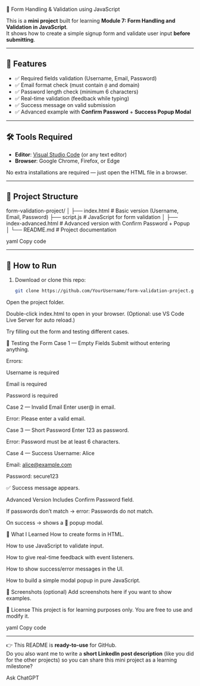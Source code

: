 📝 Form Handling & Validation using JavaScript

This is a **mini project** built for learning **Module 7: Form Handling and Validation in JavaScript**.  
It shows how to create a simple signup form and validate user input **before submitting**.

---

## 📌 Features
- ✅ Required fields validation (Username, Email, Password)
- ✅ Email format check (must contain `@` and domain)
- ✅ Password length check (minimum 6 characters)
- ✅ Real-time validation (feedback while typing)
- ✅ Success message on valid submission
- ✅ Advanced example with **Confirm Password** + **Success Popup Modal**

---

## 🛠 Tools Required
- **Editor**: [Visual Studio Code](https://code.visualstudio.com/) (or any text editor)
- **Browser**: Google Chrome, Firefox, or Edge

No extra installations are required — just open the HTML file in a browser.

---

## 📂 Project Structure

form-validation-project/
│
├── index.html # Basic version (Username, Email, Password)
├── script.js # JavaScript for form validation
│
├── index-advanced.html # Advanced version with Confirm Password + Popup
│
└── README.md # Project documentation

yaml
Copy code

---

## 🚀 How to Run
1. Download or clone this repo:
   ```bash
   git clone https://github.com/YourUsername/form-validation-project.git
Open the project folder.

Double-click index.html to open in your browser.
(Optional: use VS Code Live Server for auto reload.)

Try filling out the form and testing different cases.

🧪 Testing the Form
Case 1 — Empty Fields
Submit without entering anything.

Errors:

Username is required

Email is required

Password is required

Case 2 — Invalid Email
Enter user@ in email.

Error: Please enter a valid email.

Case 3 — Short Password
Enter 123 as password.

Error: Password must be at least 6 characters.

Case 4 — Success
Username: Alice

Email: alice@example.com

Password: secure123

✅ Success message appears.

Advanced Version
Includes Confirm Password field.

If passwords don’t match → error: Passwords do not match.

On success → shows a 🎉 popup modal.

📖 What I Learned
How to create forms in HTML.

How to use JavaScript to validate input.

How to give real-time feedback with event listeners.

How to show success/error messages in the UI.

How to build a simple modal popup in pure JavaScript.

📸 Screenshots (optional)
Add screenshots here if you want to show examples.

📜 License
This project is for learning purposes only.
You are free to use and modify it.

yaml
Copy code

---

👉 This README is **ready-to-use** for GitHub.  
Do you also want me to write a **short LinkedIn post description** (like you did for the other projects) so you can share this mini project as a learning milestone?







Ask ChatGPT
